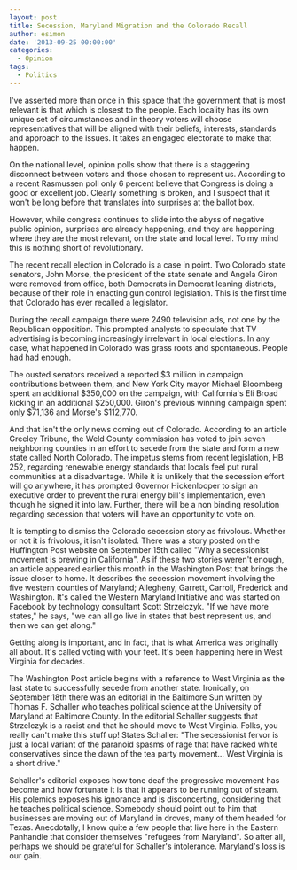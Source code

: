 ```yaml
---
layout: post
title: Secession, Maryland Migration and the Colorado Recall
author: esimon
date: '2013-09-25 00:00:00'
categories:
  - Opinion
tags:
  - Politics
---
```

I've asserted more than once in this space that the government that is most relevant is that which is closest to the people. Each locality has its own unique set of circumstances and in theory voters will choose representatives that will be aligned with their beliefs, interests, standards and approach to the issues. It takes an engaged electorate to make that happen. 

On the national level, opinion polls show that there is a staggering disconnect between voters and those chosen to represent us. According to a recent Rasmussen poll only 6 percent believe that Congress is doing a good or excellent job. Clearly something is broken, and I suspect that it won't be long before that translates into surprises at the ballot box. 

However, while congress continues to slide into the abyss of negative public opinion, surprises are already happening, and they are happening where they are the most relevant, on the state and local level. To my mind this is nothing short of revolutionary. 

The recent recall election in Colorado is a case in point. Two Colorado state senators, John Morse, the president of the state senate and Angela Giron were removed from office, both Democrats in Democrat leaning districts, because of their role in enacting gun control legislation. This is the first time that Colorado has ever recalled a legislator. 

During the recall campaign there were 2490 television ads, not one by the Republican opposition. This prompted analysts to speculate that TV advertising is becoming increasingly irrelevant in local elections. In any case, what happened in Colorado was grass roots and spontaneous. People had had enough. 

The ousted senators received a reported $3 million in campaign contributions between them, and New York City mayor Michael Bloomberg spent an additional $350,000 on the campaign, with California's Eli Broad kicking in an additional $250,000. Giron's previous winning campaign spent only $71,136 and Morse's $112,770. 

And that isn't the only news coming out of Colorado. According to an article Greeley Tribune, the Weld County commission has voted to join seven neighboring counties in an effort to secede from the state and form a new state called North Colorado. The impetus stems from recent legislation, HB 252, regarding renewable energy standards that locals feel put rural communities at a disadvantage. While it is unlikely that the secession effort will go anywhere, it has prompted Governor Hickenlooper to sign an executive order to prevent the rural energy bill's implementation, even though he signed it into law. Further, there will be a non binding resolution regarding secession that voters will have an opportunity to vote on. 

It is tempting to dismiss the Colorado secession story as frivolous. Whether or not it is frivolous, it isn't isolated. There was a story posted on the Huffington Post website on September 15th called "Why a secessionist movement is brewing in California". As if these two stories weren't enough, an article appeared earlier this month in the Washington Post that brings the issue closer to home. It describes the secession movement involving the five western counties of Maryland; Allegheny, Garrett, Carroll, Frederick and Washington. It's called the Western Maryland Initiative and was started on Facebook by technology consultant Scott Strzelczyk. "If we have more states," he says, "we can all go live in states that best represent us, and then we can get along." 

Getting along is important, and in fact, that is what America was originally all about. It's called voting with your feet. It's been happening here in West Virginia for decades. 

The Washington Post article begins with a reference to West Virginia as the last state to successfully secede from another state. Ironically, on September 18th there was an editorial in the Baltimore Sun written by Thomas F. Schaller who teaches political science at the University of Maryland at Baltimore County. In the editorial Schaller suggests that Strzelczyk is a racist and that he should move to West Virginia. Folks, you really can't make this stuff up! States Schaller: "The secessionist fervor is just a local variant of the paranoid spasms of rage that have racked white conservatives since the dawn of the tea party movement... West Virginia is a short drive." 

Schaller's editorial exposes how tone deaf the progressive movement has become and how fortunate it is that it appears to be running out of steam. His polemics exposes his ignorance and is disconcerting, considering that he teaches political science. Somebody should point out to him that businesses are moving out of Maryland in droves, many of them headed for Texas. Anecdotally, I know quite a few people that live here in the Eastern Panhandle that consider themselves "refugees from Maryland". So after all, perhaps we should be grateful for Schaller's intolerance. Maryland's loss is our gain. 

 


